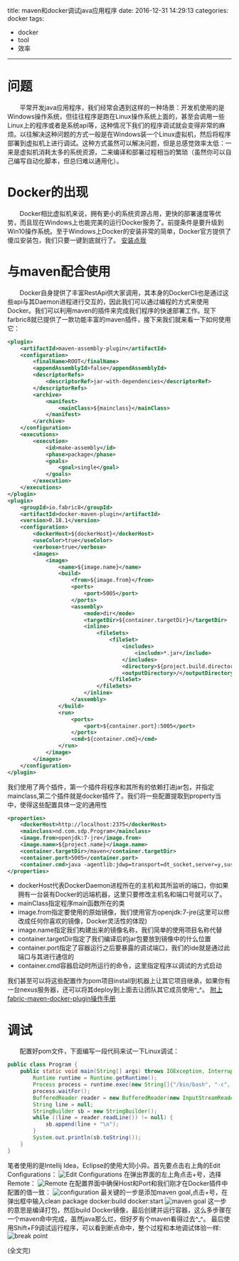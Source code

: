 title: maven和docker调试java应用程序
date: 2016-12-31 14:29:13
categories: docker
tags:
  - docker
  - tool
  - 效率
------
# 问题
&#160; &#160; &#160; &#160;平常开发java应用程序，我们经常会遇到这样的一种场景：开发机使用的是Windows操作系统，但往往程序是跑在Linux操作系统上面的，甚至会调用一些Linux上的程序或者是系统api等，这种情况下我们的程序调试就会变得非常的麻烦。以往解决这种问题的方式一般是在Windows装一个Linux虚拟机，然后将程序部署到虚拟机上进行调试。这种方式虽然可以解决问题，但是总感觉效率太低：一来是虚拟机消耗太多的系统资源，二来编译和部署过程相当的繁琐（虽然你可以自己编写自动化脚本，但总归难以通用化）。
  
# Docker的出现
&#160; &#160; &#160; &#160;Docker相比虚拟机来说，拥有更小的系统资源占用，更快的部署速度等优势，而且现在Windows上也能完美的运行Docker服务了。前提条件是要升级到Win10操作系统。至于Windows上Docker的安装非常的简单，Docker官方提供了傻瓜安装包，我们只要一键到底就行了。
[安装点我](https://docs.docker.com/docker-for-windows/)
  
# 与maven配合使用
&#160; &#160; &#160; &#160;Docker自身提供了丰富RestApi供大家调用，其本身的DockerCli也是通过这些api与其Daemon进程进行交互的，因此我们可以通过编程的方式来使用Docker。我们可以利用maven的插件来完成我们程序的快速部署工作。现下farbric8就已提供了一款功能丰富的maven插件，接下来我们就来看一下如何使用它：
```xml
<plugin>
    <artifactId>maven-assembly-plugin</artifactId>
    <configuration>
        <finalName>ROOT</finalName>
        <appendAssemblyId>false</appendAssemblyId>
        <descriptorRefs>
            <descriptorRef>jar-with-dependencies</descriptorRef>
        </descriptorRefs>
        <archive>
            <manifest>
                <mainClass>${mainclass}</mainClass>
            </manifest>
        </archive>
    </configuration>
    <executions>
        <execution>
            <id>make-assembly</id>
            <phase>package</phase>
            <goals>
                <goal>single</goal>
            </goals>
        </execution>
    </executions>
</plugin>
<plugin>
    <groupId>io.fabric8</groupId>
    <artifactId>docker-maven-plugin</artifactId>
    <version>0.18.1</version>
    <configuration>
        <dockerHost>${dockerHost}</dockerHost>
        <useColor>true</useColor>
        <verbose>true</verbose>
        <images>
            <image>
                <name>${image.name}</name>
                <build>
                    <from>${image.from}</from>
                    <ports>
                        <port>5005</port>
                    </ports>
                    <assembly>
                        <mode>dir</mode>
                        <targetDir>${container.targetDir}</targetDir>
                        <inline>
                            <fileSets>
                                <fileSet>
                                    <includes>
                                        <include>*.jar</include>
                                    </includes>
                                    <directory>${project.build.directory}</directory>
                                    <outputDirectory>/</outputDirectory>
                                </fileSet>
                            </fileSets>
                        </inline>
                    </assembly>
                </build>
                <run>
                    <ports>
                        <port>${container.port}:5005</port>
                    </ports>
                    <cmd>${container.cmd}</cmd>
                </run>
            </image>
        </images>
    </configuration>
</plugin>
```
我们使用了两个插件，第一个插件将程序和其所有的依赖打进jar包，并指定mainclass,第二个插件就是docker插件了。我们将一些配置提取到property当中，使得这些配置具体一定的通用性
```xml
<properties>
    <dockerHost>http://localhost:2375</dockerHost>
    <mainclass>nd.com.sdp.Program</mainclass>
    <image.from>openjdk:7-jre</image.from>
    <image.name>${project.name}</image.name>
    <container.targetDir>/maven</container.targetDir>
    <container.port>5005</container.port>
    <container.cmd>java -agentlib:jdwp=transport=dt_socket,server=y,suspend=y,address=5005 -jar /maven/ROOT.jar</container.cmd>
</properties>
```
- dockerHost代表DockerDaemon进程所在的主机和其所监听的端口，你如果拥有一台装有Docker的远端机器，这里只要修改主机名和端口号就可以了。
- mainClass指定程序main函数所在的类
- image.from指定要使用的原始镜像，我们使用官方openjdk:7-jre(这里可以修改成任何你喜欢的镜像，Docker灵活性的体现)
- image.name指定我们构建出来的镜像名称，我们简单的使用项目名称代替
- container.targetDir指定了我们编译后的jar包要放到镜像中的什么位置
- container.port指定了容器运行之后要暴露的调试端口，我们的ide就是通过此端口与其进行通信的
- container.cmd容器启动时所运行的命令，这里指定程序以调试的方式启动

我们甚至可以将这些配置作为pom项目install到机器上让其它项目继承，如果你有一台nexus服务器，还可以将其deploy到上面去让团队其它成员使用^_^。
[附上fabric-maven-docker-plugin操作手册](https://dmp.fabric8.io/#introduction)

# 调试
&#160; &#160; &#160; &#160;配置好pom文件，下面编写一段代码来试一下Linux调试：
```java
public class Program {
    public static void main(String[] args) throws IOException, InterruptedException {
        Runtime runtime = Runtime.getRuntime();
        Process process = runtime.exec(new String[]{"/bin/bash", "-c", "ls -l /"});
        process.waitFor();
        BufferedReader reader = new BufferedReader(new InputStreamReader(process.getInputStream()));
        String line = null;
        StringBuilder sb = new StringBuilder();
        while ((line = reader.readLine()) != null) {
            sb.append(line + "\n");
        }
        System.out.println(sb.toString());
    }
}
```
笔者使用的是Intellij Idea，Eclipse的使用大同小异。首先要点击右上角的Edit Configurations：
![Edit Configurations](/image/docker-debug.png)
在弹出界面的左上角点击+号，选择Remote：
![Remote](/image/docker-debug2.png)
在配置界面中确保Host和Port和我们刚才在Docker插件中配置的值一致：
![configuration](/image/docker-debug3.png)
最关键的一步是添加maven goal,点击+号，在弹出框中输入clean package docker:build docker:start
![maven goal](/image/docker-debug4.png)
这一步的意思是编译打包，然后build Docker镜像，最后创建并运行容器，这么多步骤在一个maven命中完成，虽然java那么烂，但好歹有个maven看得过去^_^。
最后使用Shift+F9调试运行程序，可以看到断点命中，整个过程和本地调试体验一样:
![break point](/image/docker-debug5.png)

(全文完)